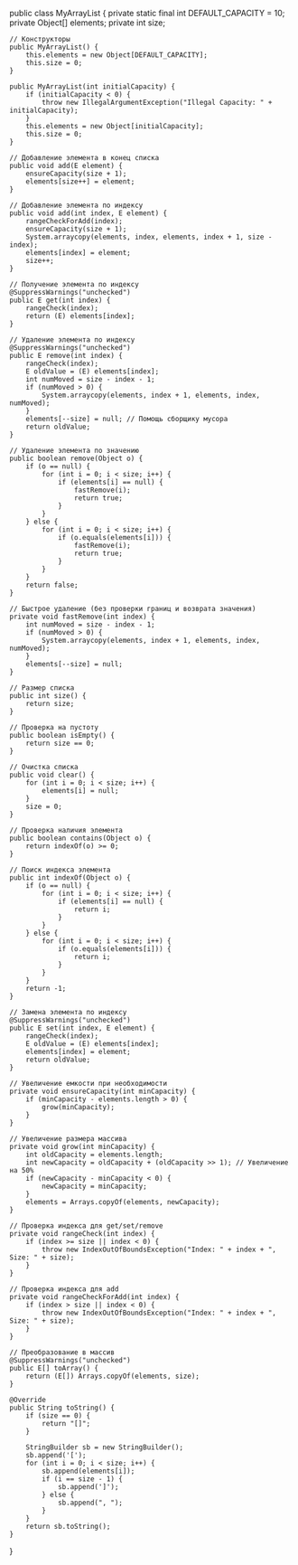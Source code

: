 public class MyArrayList<E> {
    private static final int DEFAULT_CAPACITY = 10;
    private Object[] elements;
    private int size;

    // Конструкторы
    public MyArrayList() {
        this.elements = new Object[DEFAULT_CAPACITY];
        this.size = 0;
    }

    public MyArrayList(int initialCapacity) {
        if (initialCapacity < 0) {
            throw new IllegalArgumentException("Illegal Capacity: " + initialCapacity);
        }
        this.elements = new Object[initialCapacity];
        this.size = 0;
    }

    // Добавление элемента в конец списка
    public void add(E element) {
        ensureCapacity(size + 1);
        elements[size++] = element;
    }

    // Добавление элемента по индексу
    public void add(int index, E element) {
        rangeCheckForAdd(index);
        ensureCapacity(size + 1);
        System.arraycopy(elements, index, elements, index + 1, size - index);
        elements[index] = element;
        size++;
    }

    // Получение элемента по индексу
    @SuppressWarnings("unchecked")
    public E get(int index) {
        rangeCheck(index);
        return (E) elements[index];
    }

    // Удаление элемента по индексу
    @SuppressWarnings("unchecked")
    public E remove(int index) {
        rangeCheck(index);
        E oldValue = (E) elements[index];
        int numMoved = size - index - 1;
        if (numMoved > 0) {
            System.arraycopy(elements, index + 1, elements, index, numMoved);
        }
        elements[--size] = null; // Помощь сборщику мусора
        return oldValue;
    }

    // Удаление элемента по значению
    public boolean remove(Object o) {
        if (o == null) {
            for (int i = 0; i < size; i++) {
                if (elements[i] == null) {
                    fastRemove(i);
                    return true;
                }
            }
        } else {
            for (int i = 0; i < size; i++) {
                if (o.equals(elements[i])) {
                    fastRemove(i);
                    return true;
                }
            }
        }
        return false;
    }

    // Быстрое удаление (без проверки границ и возврата значения)
    private void fastRemove(int index) {
        int numMoved = size - index - 1;
        if (numMoved > 0) {
            System.arraycopy(elements, index + 1, elements, index, numMoved);
        }
        elements[--size] = null;
    }

    // Размер списка
    public int size() {
        return size;
    }

    // Проверка на пустоту
    public boolean isEmpty() {
        return size == 0;
    }

    // Очистка списка
    public void clear() {
        for (int i = 0; i < size; i++) {
            elements[i] = null;
        }
        size = 0;
    }

    // Проверка наличия элемента
    public boolean contains(Object o) {
        return indexOf(o) >= 0;
    }

    // Поиск индекса элемента
    public int indexOf(Object o) {
        if (o == null) {
            for (int i = 0; i < size; i++) {
                if (elements[i] == null) {
                    return i;
                }
            }
        } else {
            for (int i = 0; i < size; i++) {
                if (o.equals(elements[i])) {
                    return i;
                }
            }
        }
        return -1;
    }

    // Замена элемента по индексу
    @SuppressWarnings("unchecked")
    public E set(int index, E element) {
        rangeCheck(index);
        E oldValue = (E) elements[index];
        elements[index] = element;
        return oldValue;
    }

    // Увеличение емкости при необходимости
    private void ensureCapacity(int minCapacity) {
        if (minCapacity - elements.length > 0) {
            grow(minCapacity);
        }
    }

    // Увеличение размера массива
    private void grow(int minCapacity) {
        int oldCapacity = elements.length;
        int newCapacity = oldCapacity + (oldCapacity >> 1); // Увеличение на 50%
        if (newCapacity - minCapacity < 0) {
            newCapacity = minCapacity;
        }
        elements = Arrays.copyOf(elements, newCapacity);
    }

    // Проверка индекса для get/set/remove
    private void rangeCheck(int index) {
        if (index >= size || index < 0) {
            throw new IndexOutOfBoundsException("Index: " + index + ", Size: " + size);
        }
    }

    // Проверка индекса для add
    private void rangeCheckForAdd(int index) {
        if (index > size || index < 0) {
            throw new IndexOutOfBoundsException("Index: " + index + ", Size: " + size);
        }
    }

    // Преобразование в массив
    @SuppressWarnings("unchecked")
    public E[] toArray() {
        return (E[]) Arrays.copyOf(elements, size);
    }

    @Override
    public String toString() {
        if (size == 0) {
            return "[]";
        }

        StringBuilder sb = new StringBuilder();
        sb.append('[');
        for (int i = 0; i < size; i++) {
            sb.append(elements[i]);
            if (i == size - 1) {
                sb.append(']');
            } else {
                sb.append(", ");
            }
        }
        return sb.toString();
    }
}
